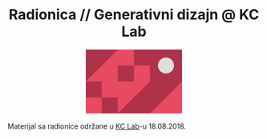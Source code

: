 <div align="center">
  <h1>Radionica // Generativni dizajn @ KC Lab</h1>
  <img src="logo.png">
</div>

Materijal sa radionice održane u [KC Lab]-u 18.08.2018.

[KC Lab]:http://kc-lab.org/
